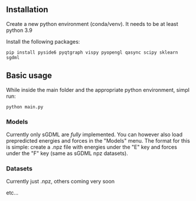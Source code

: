 ## Installation

Create a new python environment (conda/venv). It needs to be at least python 3.9

Install the following packages:

`pip install pyside6 pyqtgraph vispy pyopengl qasync scipy sklearn sgdml`

## Basic usage

While inside the main folder and the appropriate python environment, simpl run:

`python main.py`

### Models

Currently only sGDML are _fully_ implemented. You can however also load prepredicted energies and forces in the "Models" menu. The format for this is simple: create a .npz file with energies under the "E" key and forces under the "F" key (same as sGDML npz datasets).

### Datasets

Currently just .npz, others coming very soon

etc...
